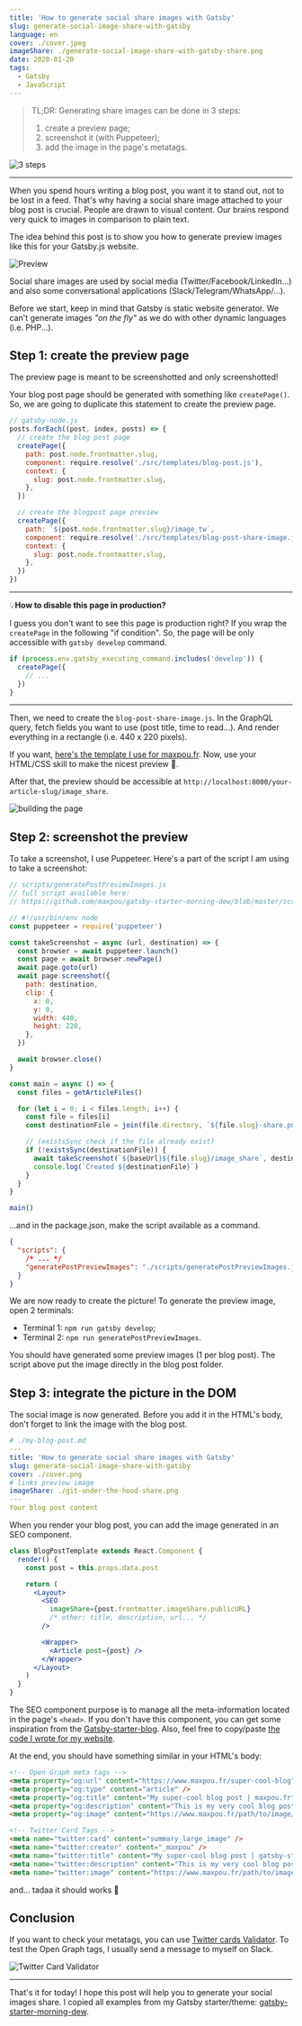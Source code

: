```yaml
---
title: 'How to generate social share images with Gatsby'
slug: generate-social-image-share-with-gatsby
language: en
cover: ./cover.jpeg
imageShare: ./generate-social-image-share-with-gatsby-share.png
date: 2020-01-20
tags:
  - Gatsby
  - JavaScript
---
```


> TL;DR: Generating share images can be done in 3 steps:
>
> 1. create a preview page;
> 2. screenshot it (with Puppeteer);
> 3. add the image in the page's metatags.

![3 steps](./3-steps.jpg)

---

When you spend hours writing a blog post, you want it to stand out, not to be lost in a feed. That's
why having a social share image attached to your blog post is crucial. People are drawn to visual
content. Our brains respond very quick to images in comparison to plain text.

The idea behind this post is to show you how to generate preview images like this for your Gatsby.js
website.

![Preview](./preview.png)

Social share images are used by social media (Twitter/Facebook/LinkedIn...) and also some
conversational applications (Slack/Telegram/WhatsApp/...).

Before we start, keep in mind that Gatsby is static website generator. We can't generate images _"on
the fly"_ as we do with other dynamic languages (i.e. PHP...).

## Step 1: create the preview page

The preview page is meant to be screenshotted and only screenshotted!

Your blog post page should be generated with something like `createPage()`. So, we are going to
duplicate this statement to create the preview page.

```js {13-18}
// gatsby-node.js
posts.forEach((post, index, posts) => {
  // create the blog post page
  createPage({
    path: post.node.frontmatter.slug,
    component: require.resolve('./src/templates/blog-post.js'),
    context: {
      slug: post.node.frontmatter.slug,
    },
  })

  // create the blogpost page preview
  createPage({
    path: `${post.node.frontmatter.slug}/image_tw`,
    component: require.resolve('./src/templates/blog-post-share-image.js'),
    context: {
      slug: post.node.frontmatter.slug,
    },
  })
})
```

---

💡**How to disable this page in production?**

I guess you don't want to see this page is production right? If you wrap the `createPage` in the
following "if condition". So, the page will be only accessible with `gatsby develop` command.

```js
if (process.env.gatsby_executing_command.includes('develop')) {
  createPage({
    // ...
  })
}
```

---

Then, we need to create the `blog-post-share-image.js`. In the GraphQL query, fetch fields you want
to use (post title, time to read...). And render everything in a rectangle (i.e. 440 x 220 pixels).

If you want,
[here's the template I use for maxpou.fr](https://github.com/maxpou/gatsby-starter-morning-dew/blob/master/src/templates/blog-post-share-image.js).
Now, use your HTML/CSS skill to make the nicest preview 💪.

After that, the preview should be accessible at
`http://localhost:8000/your-article-slug/image_share`.

![building the page](building-page.png)

## Step 2: screenshot the preview

To take a screenshot, I use Puppeteer. Here's a part of the script I am using to take a screenshot:

```js
// scripts/generatePostPreviewImages.js
// full script available here:
// https://github.com/maxpou/gatsby-starter-morning-dew/blob/master/scripts/generatePostPreviewImages.js

// #!/usr/bin/env node
const puppeteer = require('puppeteer')

const takeScreenshot = async (url, destination) => {
  const browser = await puppeteer.launch()
  const page = await browser.newPage()
  await page.goto(url)
  await page.screenshot({
    path: destination,
    clip: {
      x: 0,
      y: 0,
      width: 440,
      height: 220,
    },
  })

  await browser.close()
}

const main = async () => {
  const files = getArticleFiles()

  for (let i = 0; i < files.length; i++) {
    const file = files[i]
    const destinationFile = join(file.directory, `${file.slug}-share.png`)

    // (existsSync check if the file already exist)
    if (!existsSync(destinationFile)) {
      await takeScreenshot(`${baseUrl}${file.slug}/image_share`, destinationFile)
      console.log(`Created ${destinationFile}`)
    }
  }
}

main()
```

...and in the package.json, make the script available as a command.

```json
{
  "scripts": {
    /* ... */
    "generatePostPreviewImages": "./scripts/generatePostPreviewImages.js"
  }
}
```

We are now ready to create the picture! To generate the preview image, open 2 terminals:

- Terminal 1: `npm run gatsby develop`;
- Terminal 2: `npm run generatePostPreviewImages`.

You should have generated some preview images (1 per blog post). The script above put the image
directly in the blog post folder.

## Step 3: integrate the picture in the DOM

The social image is now generated. Before you add it in the HTML's body, don't forget to link the
image with the blog post.

```yml {7}
# ./my-blog-post.md
---
title: 'How to generate social share images with Gatsby'
slug: generate-social-image-share-with-gatsby
cover: ./cover.png
# links preview image
imageShare: ./git-under-the-hood-share.png
---
Your blog post content
```

When you render your blog post, you can add the image generated in an SEO component.

```jsx {8}
class BlogPostTemplate extends React.Component {
  render() {
    const post = this.props.data.post

    return (
      <Layout>
        <SEO
          imageShare={post.frontmatter.imageShare.publicURL}
          /* other: title, description, url... */
        />

        <Wrapper>
          <Article post={post} />
        </Wrapper>
      </Layout>
    )
  }
}
```

The SEO component purpose is to manage all the meta-information located in the page's `<head>`. If
you don't have this component, you can get some inspiration from the
[Gatsby-starter-blog](https://github.com/gatsbyjs/gatsby-starter-blog/blob/master/src/components/seo.js).
Also, feel free to copy/paste
[the code I wrote for my website](https://github.com/maxpou/gatsby-starter-morning-dew/blob/master/src/components/SEO.js#L33-L45).

At the end, you should have something similar in your HTML's body:

```html
<!-- Open Graph meta tags -->
<meta property="og:url" content="https://www.maxpou.fr/super-cool-blog" />
<meta property="og:type" content="article" />
<meta property="og:title" content="My super-cool blog post | maxpou.fr" />
<meta property="og:description" content="This is my very cool blog post description!" />
<meta property="og:image" content="https://www.maxpou.fr/path/to/image/generated.png" />

<!-- Twitter Card Tags -->
<meta name="twitter:card" content="summary_large_image" />
<meta name="twitter:creator" content="_maxpou" />
<meta name="twitter:title" content="My super-cool blog post | gatsby-starter-morning-dew" />
<meta name="twitter:description" content="This is my very cool blog post description!" />
<meta name="twitter:image" content="https://www.maxpou.fr/path/to/image/generated.png" />
```

and... tadaa it should works 🎉

## Conclusion

If you want to check your metatags, you can use
[Twitter cards Validator](https://cards-dev.twitter.com/validator). To test the Open Graph tags, I
usually send a message to myself on Slack.

![Twitter Card Validator](./validator.png)

---

That's it for today! I hope this post will help you to generate your social images share. I copied
all examples from my Gatsby starter/theme:
[gatsby-starter-morning-dew](https://github.com/maxpou/gatsby-starter-morning-dew).
